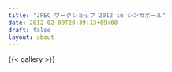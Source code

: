 ```yaml
---
title: "JPEC ワークショップ 2012 in シンガポール"
date: 2012-02-09T20:39:13+09:00
draft: false
layout: about
---
```

{{< gallery >}}
